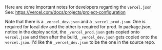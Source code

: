 Here are some important notes for developers regarding the `vercel.json`
See: https://vercel.com/docs/projects/project-configuration

Note that there is a `_vercel_dev.json` and a `_vercel_prod.json`. One is required for local dev and the other is required for prod. In package.json, notice in the deploy script, the `_vercel_prod.json` gets copied onto `vercel.json` and then after the build, `_vercel_dev.json` gets copied onto the `vercel.json`. I'd like the `_vercel_dev.json` to be the one in the source repo.